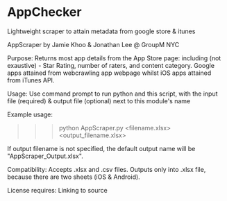 # AppChecker
Lightweight scraper to attain metadata from google store &amp; itunes

AppScraper by Jamie Khoo & Jonathan Lee @ GroupM NYC

Purpose:
Returns most app details from the App Store page: including (not exaustive) - Star Rating, number of raters, and content category. 
Google apps attained from webcrawling app webpage whilst iOS apps attained from iTunes API.

Usage:
Use command prompt to run python and this script, with the input file (required) & output file (optional) next to this module's name

Example usage:
>>> python AppScraper.py <filename.xlsx> <output_filename.xlsx>

If output filename is not specified, the default output name will be "AppScraper_Output.xlsx".

Compatibility:
Accepts .xlsx and .csv files. Outputs only into .xlsx file, because there are two sheets (iOS & Android).

License requires: Linking to source
